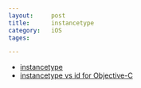 ```yaml
---
layout: 	post
title:		instancetype
category:	iOS
tages:		

---
```


+	[instancetype](http://nshipster.com/instancetype/)
+	[instancetype vs id for Objective-C](http://www.iwangke.me/2013/01/06/instancetype-vs-id-for-objective-c/)


